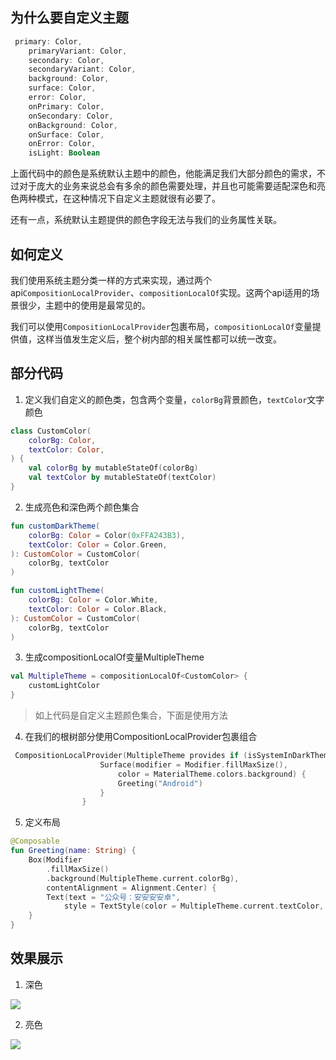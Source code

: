 
## 为什么要自定义主题

```kt
 primary: Color,
    primaryVariant: Color,
    secondary: Color,
    secondaryVariant: Color,
    background: Color,
    surface: Color,
    error: Color,
    onPrimary: Color,
    onSecondary: Color,
    onBackground: Color,
    onSurface: Color,
    onError: Color,
    isLight: Boolean
```
上面代码中的颜色是系统默认主题中的颜色，他能满足我们大部分颜色的需求，不过对于庞大的业务来说总会有多余的颜色需要处理，并且也可能需要适配深色和亮色两种模式，在这种情况下自定义主题就很有必要了。

还有一点，系统默认主题提供的颜色字段无法与我们的业务属性关联。

## 如何定义
我们使用系统主题分类一样的方式来实现，通过两个api`CompositionLocalProvider`、`compositionLocalOf`实现。这两个api适用的场景很少，主题中的使用是最常见的。

我们可以使用`CompositionLocalProvider`包裹布局，`compositionLocalOf`变量提供值，这样当值发生定义后，整个树内部的相关属性都可以统一改变。



## 部分代码

1. 定义我们自定义的颜色类，包含两个变量，`colorBg`背景颜色，`textColor`文字颜色
```kt
class CustomColor(
    colorBg: Color,
    textColor: Color,
) {
    val colorBg by mutableStateOf(colorBg)
    val textColor by mutableStateOf(textColor)
}
```

2. 生成亮色和深色两个颜色集合


```kt
fun customDarkTheme(
    colorBg: Color = Color(0xFFA243B3),
    textColor: Color = Color.Green,
): CustomColor = CustomColor(
    colorBg, textColor
)

fun customLightTheme(
    colorBg: Color = Color.White,
    textColor: Color = Color.Black,
): CustomColor = CustomColor(
    colorBg, textColor
)
```
3. 生成compositionLocalOf变量MultipleTheme

```kt
val MultipleTheme = compositionLocalOf<CustomColor> {
    customLightColor
}
```

> 如上代码是自定义主题颜色集合，下面是使用方法

4. 在我们的根树部分使用CompositionLocalProvider包裹组合

```kt
 CompositionLocalProvider(MultipleTheme provides if (isSystemInDarkTheme()) customDartColor else customLightColor) {
                    Surface(modifier = Modifier.fillMaxSize(),
                        color = MaterialTheme.colors.background) {
                        Greeting("Android")
                    }
                }
```

5. 定义布局


```kt
@Composable
fun Greeting(name: String) {
    Box(Modifier
        .fillMaxSize()
        .background(MultipleTheme.current.colorBg),
        contentAlignment = Alignment.Center) {
        Text(text = "公众号：安安安安卓",
            style = TextStyle(color = MultipleTheme.current.textColor, fontSize = 40.sp))
    }
}
```
## 效果展示

1. 深色


![](https://files.mdnice.com/user/15648/512cbba1-61c2-4f44-ab87-88a1dc7affed.png)



2. 亮色

![](https://files.mdnice.com/user/15648/84fc311e-ed15-4164-9e9e-d606f4710b4c.png)





